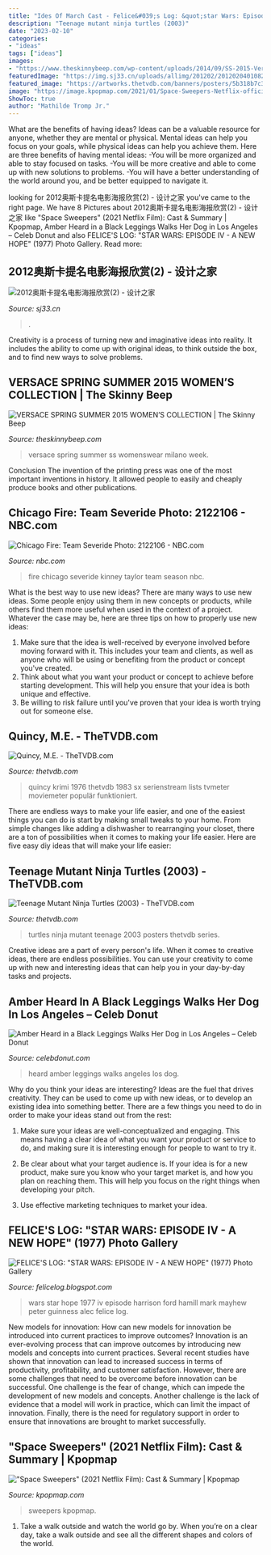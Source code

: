 ```yaml
---
title: "Ides Of March Cast - Felice&#039;s Log: &quot;star Wars: Episode Iv"
description: "Teenage mutant ninja turtles (2003)"
date: "2023-02-10"
categories:
- "ideas"
tags: ["ideas"]
images:
- "https://www.theskinnybeep.com/wp-content/uploads/2014/09/SS-2015-Versace-Fashion-Show.jpg"
featuredImage: "https://img.sj33.cn/uploads/allimg/201202/2012020401082324.jpg"
featured_image: "https://artworks.thetvdb.com/banners/posters/5b318b7c3775a_t.jpg"
image: "https://image.kpopmap.com/2021/01/Space-Sweepers-Netflix-official-posters-100.jpg"
ShowToc: true
author: "Mathilde Tromp Jr."
---
```



What are the benefits of having ideas?
Ideas can be a valuable resource for anyone, whether they are mental or physical. Mental ideas can help you focus on your goals, while physical ideas can help you achieve them. Here are three benefits of having mental ideas: 
-You will be more organized and able to stay focused on tasks. 
-You will be more creative and able to come up with new solutions to problems. 
-You will have a better understanding of the world around you, and be better equipped to navigate it.

	

		
looking for 2012奥斯卡提名电影海报欣赏(2) - 设计之家 you've came to the right page. We have 8 Pictures about 2012奥斯卡提名电影海报欣赏(2) - 设计之家 like &quot;Space Sweepers&quot; (2021 Netflix Film): Cast &amp; Summary | Kpopmap, Amber Heard in a Black Leggings Walks Her Dog in Los Angeles – Celeb Donut and also FELICE&#039;S LOG: &quot;STAR WARS: EPISODE IV - A NEW HOPE&quot; (1977) Photo Gallery. Read more:
		
    
## 2012奥斯卡提名电影海报欣赏(2) - 设计之家

<img loading=lazy src="https://img.sj33.cn/uploads/allimg/201202/2012020401082324.jpg" onerror="this.onerror=null;this.src='https://tse2.mm.bing.net/th?id=OIP.eNQhIoM6C4nhjzYzlD6a5QHaK_&amp;pid=15.1';" alt="2012奥斯卡提名电影海报欣赏(2) - 设计之家">

_Source: sj33.cn_

>. 

	

Creativity is a process of turning new and imaginative ideas into reality. It includes the ability to come up with original ideas, to think outside the box, and to find new ways to solve problems.

    
## VERSACE SPRING SUMMER 2015 WOMEN’S COLLECTION | The Skinny Beep

<img loading=lazy src="https://www.theskinnybeep.com/wp-content/uploads/2014/09/SS-2015-Versace-Fashion-Show.jpg" onerror="this.onerror=null;this.src='https://tse3.mm.bing.net/th?id=OIP.QmetUfcnwNkbaYwAT-3h1AHaLI&amp;pid=15.1';" alt="VERSACE SPRING SUMMER 2015 WOMEN’S COLLECTION | The Skinny Beep">

_Source: theskinnybeep.com_

>versace spring summer ss womenswear milano week. 

	

Conclusion
The invention of the printing press was one of the most important inventions in history. It allowed people to easily and cheaply produce books and other publications.

    
## Chicago Fire: Team Severide Photo: 2122106 - NBC.com

<img loading=lazy src="https://img.nbc.com/sites/nbcunbc/files/images/2014/12/08/03_NUP_158819_1248.JPG" onerror="this.onerror=null;this.src='https://tse2.mm.bing.net/th?id=OIP.nhS3DKgbMp21aazL2p2ViwHaLH&amp;pid=15.1';" alt="Chicago Fire: Team Severide Photo: 2122106 - NBC.com">

_Source: nbc.com_

>fire chicago severide kinney taylor team season nbc. 

	

What is the best way to use new ideas?
There are many ways to use new ideas. Some people enjoy using them in new concepts or products, while others find them more useful when used in the context of a project. Whatever the case may be, here are three tips on how to properly use new ideas:
1. Make sure that the idea is well-received by everyone involved before moving forward with it. This includes your team and clients, as well as anyone who will be using or benefiting from the product or concept you've created.
2. Think about what you want your product or concept to achieve before starting development. This will help you ensure that your idea is both unique and effective.
3. Be willing to risk failure until you've proven that your idea is worth trying out for someone else.

    
## Quincy, M.E. - TheTVDB.com

<img loading=lazy src="https://artworks.thetvdb.com/banners/posters/77236-3_t.jpg" onerror="this.onerror=null;this.src='https://tse1.mm.bing.net/th?id=OIP.h1wuuQelX75tyYl1tlbE9wAAAA&amp;pid=15.1';" alt="Quincy, M.E. - TheTVDB.com">

_Source: thetvdb.com_

>quincy krimi 1976 thetvdb 1983 sx serienstream lists tvmeter moviemeter populär funktioniert. 

	

There are endless ways to make your life easier, and one of the easiest things you can do is start by making small tweaks to your home. From simple changes like adding a dishwasher to rearranging your closet, there are a ton of possibilities when it comes to making your life easier. Here are five easy diy ideas that will make your life easier: 

    
## Teenage Mutant Ninja Turtles (2003) - TheTVDB.com

<img loading=lazy src="https://artworks.thetvdb.com/banners/posters/5b318b7c3775a_t.jpg" onerror="this.onerror=null;this.src='https://tse1.mm.bing.net/th?id=OIP.qC20NMomdIhpA4iSGqzgJgAAAA&amp;pid=15.1';" alt="Teenage Mutant Ninja Turtles (2003) - TheTVDB.com">

_Source: thetvdb.com_

>turtles ninja mutant teenage 2003 posters thetvdb series. 

	

Creative ideas are a part of every person's life. When it comes to creative ideas, there are endless possibilities. You can use your creativity to come up with new and interesting ideas that can help you in your day-by-day tasks and projects. 

    
## Amber Heard In A Black Leggings Walks Her Dog In Los Angeles – Celeb Donut

<img loading=lazy src="https://celebdonut.com/wp-content/uploads/2020/11/amber-heard-in-a-black-leggings-walks-her-dog-in-los-angeles-4.jpg" onerror="this.onerror=null;this.src='https://tse4.mm.bing.net/th?id=OIP.W-c78PXBhzIBSY7HtIMtlAHaLG&amp;pid=15.1';" alt="Amber Heard in a Black Leggings Walks Her Dog in Los Angeles – Celeb Donut">

_Source: celebdonut.com_

>heard amber leggings walks angeles los dog. 

	

Why do you think your ideas are interesting?
Ideas are the fuel that drives creativity. They can be used to come up with new ideas, or to develop an existing idea into something better. There are a few things you need to do in order to make your ideas stand out from the rest:
1. Make sure your ideas are well-conceptualized and engaging. This means having a clear idea of what you want your product or service to do, and making sure it is interesting enough for people to want to try it.

2. Be clear about what your target audience is. If your idea is for a new product, make sure you know who your target market is, and how you plan on reaching them. This will help you focus on the right things when developing your pitch.

3. Use effective marketing techniques to market your idea.

    
## FELICE&#039;S LOG: &quot;STAR WARS: EPISODE IV - A NEW HOPE&quot; (1977) Photo Gallery

<img loading=lazy src="http://3.bp.blogspot.com/-LNsMl1Dgq3s/UGtjkaX5HrI/AAAAAAAAA_Y/uwEmtG3m86c/s1600/kinopoisk.ru-Star-Wars-1662460.jpg" onerror="this.onerror=null;this.src='https://tse3.mm.bing.net/th?id=OIP.l8BJlfVQJkC2YIFW6ev-mAHaE4&amp;pid=15.1';" alt="FELICE&#039;S LOG: &quot;STAR WARS: EPISODE IV - A NEW HOPE&quot; (1977) Photo Gallery">

_Source: felicelog.blogspot.com_

>wars star hope 1977 iv episode harrison ford hamill mark mayhew peter guinness alec felice log. 

	

New models for innovation: How can new models for innovation be introduced into current practices to improve outcomes?
Innovation is an ever-evolving process that can improve outcomes by introducing new models and concepts into current practices. Several recent studies have shown that innovation can lead to increased success in terms of productivity, profitability, and customer satisfaction. However, there are some challenges that need to be overcome before innovation can be successful. One challenge is the fear of change, which can impede the development of new models and concepts. Another challenge is the lack of evidence that a model will work in practice, which can limit the impact of innovation. Finally, there is the need for regulatory support in order to ensure that innovations are brought to market successfully.

    
## &quot;Space Sweepers&quot; (2021 Netflix Film): Cast &amp; Summary | Kpopmap

<img loading=lazy src="https://image.kpopmap.com/2021/01/Space-Sweepers-Netflix-official-posters-100.jpg" onerror="this.onerror=null;this.src='https://tse4.mm.bing.net/th?id=OIP.zfQYIXQUMp0zL1TxCMUdRAHaK-&amp;pid=15.1';" alt="&quot;Space Sweepers&quot; (2021 Netflix Film): Cast &amp; Summary | Kpopmap">

_Source: kpopmap.com_

>sweepers kpopmap. 

	

1) Take a walk outside and watch the world go by. When you’re on a clear day, take a walk outside and see all the different shapes and colors of the world.

